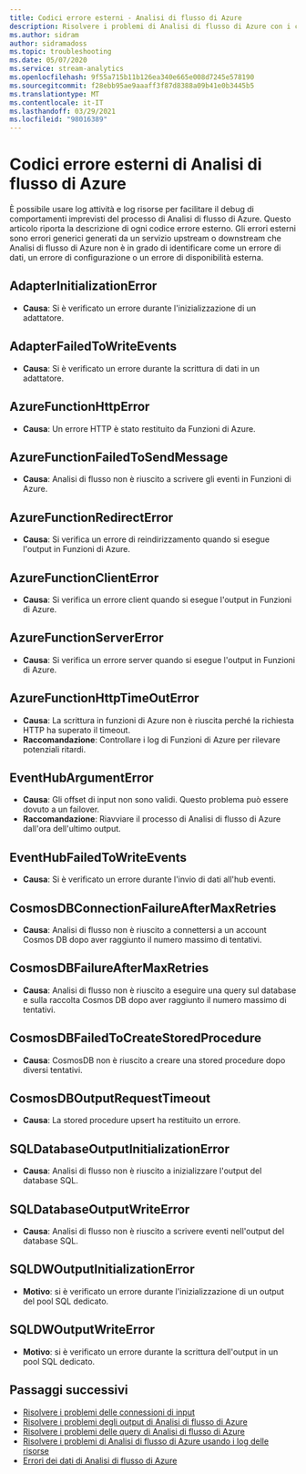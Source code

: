 ```yaml
---
title: Codici errore esterni - Analisi di flusso di Azure
description: Risolvere i problemi di Analisi di flusso di Azure con i codici errore esterni.
ms.author: sidram
author: sidramadoss
ms.topic: troubleshooting
ms.date: 05/07/2020
ms.service: stream-analytics
ms.openlocfilehash: 9f55a715b11b126ea340e665e008d7245e578190
ms.sourcegitcommit: f28ebb95ae9aaaff3f87d8388a09b41e0b3445b5
ms.translationtype: MT
ms.contentlocale: it-IT
ms.lasthandoff: 03/29/2021
ms.locfileid: "98016389"
---
```

# <a name="azure-stream-analytics-external-error-codes"></a>Codici errore esterni di Analisi di flusso di Azure

È possibile usare log attività e log risorse per facilitare il debug di comportamenti imprevisti del processo di Analisi di flusso di Azure. Questo articolo riporta la descrizione di ogni codice errore esterno. Gli errori esterni sono errori generici generati da un servizio upstream o downstream che Analisi di flusso di Azure non è in grado di identificare come un errore di dati, un errore di configurazione o un errore di disponibilità esterna.

## <a name="adapterinitializationerror"></a>AdapterInitializationError

* **Causa**: Si è verificato un errore durante l'inizializzazione di un adattatore.

## <a name="adapterfailedtowriteevents"></a>AdapterFailedToWriteEvents

* **Causa**: Si è verificato un errore durante la scrittura di dati in un adattatore.

## <a name="azurefunctionhttperror"></a>AzureFunctionHttpError

* **Causa**: Un errore HTTP è stato restituito da Funzioni di Azure.

## <a name="azurefunctionfailedtosendmessage"></a>AzureFunctionFailedToSendMessage

* **Causa**: Analisi di flusso non è riuscito a scrivere gli eventi in Funzioni di Azure.

## <a name="azurefunctionredirecterror"></a>AzureFunctionRedirectError

* **Causa**: Si verifica un errore di reindirizzamento quando si esegue l'output in Funzioni di Azure.

## <a name="azurefunctionclienterror"></a>AzureFunctionClientError

* **Causa**: Si verifica un errore client quando si esegue l'output in Funzioni di Azure.

## <a name="azurefunctionservererror"></a>AzureFunctionServerError

* **Causa**: Si verifica un errore server quando si esegue l'output in Funzioni di Azure.

## <a name="azurefunctionhttptimeouterror"></a>AzureFunctionHttpTimeOutError

* **Causa**: La scrittura in funzioni di Azure non è riuscita perché la richiesta HTTP ha superato il timeout. 
* **Raccomandazione**: Controllare i log di Funzioni di Azure per rilevare potenziali ritardi.

## <a name="eventhubargumenterror"></a>EventHubArgumentError

* **Causa**: Gli offset di input non sono validi. Questo problema può essere dovuto a un failover.
* **Raccomandazione**: Riavviare il processo di Analisi di flusso di Azure dall'ora dell'ultimo output.

## <a name="eventhubfailedtowriteevents"></a>EventHubFailedToWriteEvents

* **Causa**: Si è verificato un errore durante l'invio di dati all'hub eventi.

## <a name="cosmosdbconnectionfailureaftermaxretries"></a>CosmosDBConnectionFailureAfterMaxRetries

* **Causa**: Analisi di flusso non è riuscito a connettersi a un account Cosmos DB dopo aver raggiunto il numero massimo di tentativi.

## <a name="cosmosdbfailureaftermaxretries"></a>CosmosDBFailureAfterMaxRetries

* **Causa**: Analisi di flusso non è riuscito a eseguire una query sul database e sulla raccolta Cosmos DB dopo aver raggiunto il numero massimo di tentativi.

## <a name="cosmosdbfailedtocreatestoredprocedure"></a>CosmosDBFailedToCreateStoredProcedure

* **Causa**: CosmosDB non è riuscito a creare una stored procedure dopo diversi tentativi.

## <a name="cosmosdboutputrequesttimeout"></a>CosmosDBOutputRequestTimeout

* **Causa**: La stored procedure upsert ha restituito un errore. 

## <a name="sqldatabaseoutputinitializationerror"></a>SQLDatabaseOutputInitializationError

* **Causa**: Analisi di flusso non è riuscito a inizializzare l'output del database SQL.

## <a name="sqldatabaseoutputwriteerror"></a>SQLDatabaseOutputWriteError

* **Causa**: Analisi di flusso non è riuscito a scrivere eventi nell'output del database SQL.

## <a name="sqldwoutputinitializationerror"></a>SQLDWOutputInitializationError

* **Motivo**: si è verificato un errore durante l'inizializzazione di un output del pool SQL dedicato.

## <a name="sqldwoutputwriteerror"></a>SQLDWOutputWriteError

* **Motivo**: si è verificato un errore durante la scrittura dell'output in un pool SQL dedicato.

## <a name="next-steps"></a>Passaggi successivi

* [Risolvere i problemi delle connessioni di input](stream-analytics-troubleshoot-input.md)
* [Risolvere i problemi degli output di Analisi di flusso di Azure](stream-analytics-troubleshoot-output.md)
* [Risolvere i problemi delle query di Analisi di flusso di Azure](stream-analytics-troubleshoot-query.md)
* [Risolvere i problemi di Analisi di flusso di Azure usando i log delle risorse](stream-analytics-job-diagnostic-logs.md)
* [Errori dei dati di Analisi di flusso di Azure](data-errors.md)
